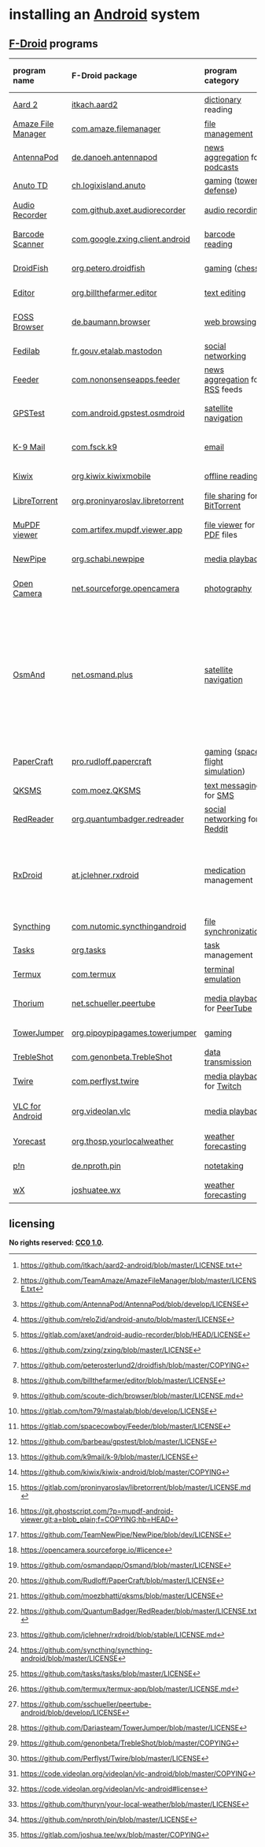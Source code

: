 # installing an [Android] system

## [F-Droid] programs

| program name         | F-Droid package                   | program category                     | licensing                                         | predominant programming language
|:---------------------|:----------------------------------|:-------------------------------------|:--------------------------------------------------|:-
| [Aard 2]             | [itkach.aard2]                    | [dictionary] reading                 | [GNU GPL v3.0] [^insAdrs32]                       | [Java]
| [Amaze File Manager] | [com.amaze.filemanager]           | [file management]                    | [GNU GPL v3.0] [^insAdrs1]                        | [Java]
| [AntennaPod]         | [de.danoeh.antennapod]            | [news aggregation] for [podcasts]    | [MIT License] [^insAdrs2]                         | [Java]
| [Anuto TD]           | [ch.logixisland.anuto]            | [gaming] ([tower defense])           | [GNU GPL v2.0] [^insAdrs33]                       | [Java]
| [Audio Recorder]     | [com.github.axet.audiorecorder]   | [audio recording]                    | [GNU GPL v3.0] [^insAdrs3]                        | [Java]
| [Barcode Scanner]    | [com.google.zxing.client.android] | [barcode reading]                    | [Apache License 2.0] [^insAdrs4]                  | [Java]
| [DroidFish]          | [org.petero.droidfish]            | [gaming] ([chess])                   | [GNU GPL v3.0] [^insAdrs27]                       | [Java]
| [Editor]             | [org.billthefarmer.editor]        | [text editing]                       | [GNU GPL v3.0] [^insAdrs5]                        | [Java]
| [FOSS Browser]       | [de.baumann.browser]              | [web browsing]                       | [GNU GPL v3.0] or later [^insAdrs8]               | [Java]
| [Fedilab]            | [fr.gouv.etalab.mastodon]         | [social networking]                  | [GNU GPL v3.0] [^insAdrs6]                        | [Java]
| [Feeder]             | [com.nononsenseapps.feeder]       | [news aggregation] for [RSS] feeds   | [GNU GPL v3.0] [^insAdrs7]                        | [Kotlin]
| [GPSTest]            | [com.android.gpstest.osmdroid]    | [satellite navigation]               | [Apache License 2.0] [^insAdrs31]                 | [Java]
| [K-9 Mail]           | [com.fsck.k9]                     | [email]                              | [Apache License 2.0] [^insAdrs21]                 | [Java]
| [Kiwix]              | [org.kiwix.kiwixmobile]           | [offline reading]                    | [GNU GPL v3.0] [^insAdrs9]                        | [Java]
| [LibreTorrent]       | [org.proninyaroslav.libretorrent] | [file sharing] for [BitTorrent]      | [GNU GPL v3.0] [^insAdrs10]                       | [Java]
| [MuPDF viewer]       | [com.artifex.mupdf.viewer.app]    | [file viewer] for [PDF] files        | [GNU AGPL v3.0] [^insAdrs11]                      | [Java]
| [NewPipe]            | [org.schabi.newpipe]              | [media playback]                     | [GNU GPL v3.0] [^insAdrs19]                       | [Java]
| [Open Camera]        | [net.sourceforge.opencamera]      | [photography]                        | [GNU GPL v3.0] or later [^insAdrs34]              | [Java]
| [OsmAnd]             | [net.osmand.plus]                 | [satellite navigation]               | [GNU GPL v3.0] (for code) and [CC BY-NC-ND 4.0] (for artwork), except some 3rd party libs and resources [^insAdrs30] | [Java]
| [PaperCraft]         | [pro.rudloff.papercraft]          | [gaming] ([space flight simulation]) | [Apache License 2.0] [^insAdrs12]                 | [Java]
| [QKSMS]              | [com.moez.QKSMS]                  | [text messaging] for [SMS]           | [GNU GPL v3.0] [^insAdrs26]                       | [Java]
| [RedReader]          | [org.quantumbadger.redreader]     | [social networking] for [Reddit]     | [GNU GPL v3.0] [^insAdrs23]                       | [Java]
| [RxDroid]            | [at.jclehner.rxdroid]             | [medication] management              | [GNU GPL v3.0] or later and [CC BY-NC-SA 3.0] (for artwork) [^insAdrs35] | [Java]
| [Syncthing]          | [com.nutomic.syncthingandroid]    | [file synchronization]               | [MPL 2.0] [^insAdrs13]                            | [Java]
| [Tasks]              | [org.tasks]                       | [task] management                    | [GNU GPL v3.0] [^insAdrs25]                       | [Java]
| [Termux]             | [com.termux]                      | [terminal emulation]                 | [GNU GPL v3.0] [^insAdrs15]                       | [Java]
| [Thorium]            | [net.schueller.peertube]          | [media playback] for [PeerTube]      | [GNU AGPL v3.0] [^insAdrs22]                      | [Java]
| [TowerJumper]        | [org.pipoypipagames.towerjumper]  | [gaming]                             | [GNU GPL v3.0] [^insAdrs14]                       | [Java]
| [TrebleShot]         | [com.genonbeta.TrebleShot]        | [data transmission]                  | [GNU GPL v2.0] [^insAdrs16]                       | [Java]
| [Twire]              | [com.perflyst.twire]              | [media playback] for [Twitch]        | [GNU GPL v3.0] [^insAdrs24]                       | [Java]
| [VLC for Android]    | [org.videolan.vlc]                | [media playback]                     | [GNU GPL v2.0] [^insAdrs17] or later [^insAdrs18] | [Kotlin]
| [Yorecast]           | [org.thosp.yourlocalweather]      | [weather forecasting]                | [GNU GPL v3.0] [^insAdrs20]                       | [Java]
| [p!n]                | [de.nproth.pin]                   | [notetaking]                         | [GNU GPL v3.0] [^insAdrs28]                       | [Java]
| [wX]                 | [joshuatee.wx]                    | [weather forecasting]                | [GNU GPL v3.0] [^insAdrs29]                       | [Kotlin]

[Aard 2]: http://aarddict.org/
[Amaze File Manager]: https://github.com/TeamAmaze/AmazeFileManager
[Android]: https://en.wikipedia.org/wiki/Android_(operating_system)
[AntennaPod]: http://antennapod.org/
[Anuto TD]: https://github.com/reloZid/android-anuto
[Apache License 2.0]: https://choosealicense.com/licenses/apache-2.0/
[Audio Recorder]: https://gitlab.com/axet/android-audio-recorder
[Barcode Scanner]: https://github.com/zxing/zxing
[BitTorrent]: https://en.wikipedia.org/wiki/BitTorrent
[CC BY-NC-ND 4.0]: https://creativecommons.org/licenses/by-nc-nd/4.0/
[CC BY-NC-SA 3.0]: https://creativecommons.org/licenses/by-nc-sa/3.0/
[DroidFish]: https://github.com/peterosterlund2/droidfish
[Editor]: https://github.com/billthefarmer/editor
[F-Droid]: https://f-droid.org/
[FOSS Browser]: https://github.com/scoute-dich/browser
[Fedilab]: https://fedilab.app/
[Feeder]: https://gitlab.com/spacecowboy/Feeder
[GNU AGPL v3.0]: https://www.gnu.org/licenses/agpl-3.0.en.html
[GNU GPL v2.0]: https://choosealicense.com/licenses/gpl-2.0/
[GNU GPL v3.0]: https://choosealicense.com/licenses/gpl-3.0/
[GPSTest]: https://github.com/barbeau/gpstest
[Java]: https://en.wikipedia.org/wiki/Java_(programming_language)
[K-9 Mail]: https://k9mail.github.io/
[Kiwix]: https://www.kiwix.org/en/
[Kotlin]: https://en.wikipedia.org/wiki/Kotlin_(programming_language)
[LibreTorrent]: https://gitlab.com/proninyaroslav/libretorrent
[MIT License]: https://choosealicense.com/licenses/mit/
[MPL 2.0]: https://www.mozilla.org/en-US/MPL/2.0/
[MuPDF viewer]: https://git.ghostscript.com/?p=mupdf-android-viewer.git;a=summary
[NewPipe]: https://newpipe.schabi.org/
[Open Camera]: https://opencamera.sourceforge.io/
[OsmAnd]: https://osmand.net/
[PDF]: https://en.wikipedia.org/wiki/PDF
[PaperCraft]: https://github.com/Rudloff/PaperCraft
[PeerTube]: https://en.wikipedia.org/wiki/PeerTube
[QKSMS]: https://github.com/moezbhatti/qksms
[RSS]: https://en.wikipedia.org/wiki/RSS
[RedReader]: https://github.com/QuantumBadger/RedReader
[Reddit]: https://www.reddit.com/
[RxDroid]: https://github.com/jclehner/rxdroid
[SMS]: https://en.wikipedia.org/wiki/SMS
[Syncthing]: https://syncthing.net/
[Tasks]: https://tasks.org/
[Termux]: https://termux.com/
[Thorium]: https://github.com/sschueller/peertube-android
[TowerJumper]: https://github.com/Dariasteam/TowerJumper
[TrebleShot]: https://github.com/genonbeta/TrebleShot
[Twire]: https://github.com/Perflyst/Twire
[Twitch]: https://www.twitch.tv/
[VLC for Android]: https://code.videolan.org/videolan/vlc-android
[Yorecast]: https://github.com/thuryn/your-local-weather
[at.jclehner.rxdroid]: https://f-droid.org/en/packages/at.jclehner.rxdroid/
[audio recording]: https://en.wikipedia.org/wiki/Digital_recording
[barcode reading]: https://en.wikipedia.org/wiki/Barcode_reader
[ch.logixisland.anuto]: https://f-droid.org/en/packages/ch.logixisland.anuto/
[chess]: https://en.wikipedia.org/wiki/Chess
[com.amaze.filemanager]: https://f-droid.org/en/packages/com.amaze.filemanager/
[com.android.gpstest.osmdroid]: https://f-droid.org/en/packages/com.android.gpstest.osmdroid/
[com.artifex.mupdf.viewer.app]: https://f-droid.org/en/packages/com.artifex.mupdf.viewer.app/
[com.fsck.k9]: https://f-droid.org/en/packages/com.fsck.k9/
[com.genonbeta.TrebleShot]: https://f-droid.org/en/packages/com.genonbeta.TrebleShot/
[com.github.axet.audiorecorder]: https://f-droid.org/en/packages/com.github.axet.audiorecorder/
[com.google.zxing.client.android]: https://f-droid.org/en/packages/com.google.zxing.client.android/
[com.moez.QKSMS]: https://f-droid.org/en/packages/com.moez.QKSMS/
[com.nononsenseapps.feeder]: https://f-droid.org/en/packages/com.nononsenseapps.feeder/
[com.nutomic.syncthingandroid]: https://f-droid.org/en/packages/com.nutomic.syncthingandroid/
[com.perflyst.twire]: https://f-droid.org/en/packages/com.perflyst.twire/
[com.termux]: https://f-droid.org/packages/com.termux/
[data transmission]: https://en.wikipedia.org/wiki/Data_transmission
[de.baumann.browser]: https://f-droid.org/en/packages/de.baumann.browser/
[de.danoeh.antennapod]: https://f-droid.org/en/packages/de.danoeh.antennapod/
[de.nproth.pin]: https://f-droid.org/en/packages/de.nproth.pin/
[dictionary]: https://en.wikipedia.org/wiki/Dictionary#Online_dictionaries
[email]: https://en.wikipedia.org/wiki/Email
[file management]: https://en.wikipedia.org/wiki/File_manager
[file sharing]: https://en.wikipedia.org/wiki/File_sharing
[file synchronization]: https://en.wikipedia.org/wiki/File_synchronization
[file viewer]: https://en.wikipedia.org/wiki/File_viewer
[fr.gouv.etalab.mastodon]: https://f-droid.org/en/packages/fr.gouv.etalab.mastodon/
[gaming]: https://en.wikipedia.org/wiki/Video_game
[itkach.aard2]: https://f-droid.org/en/packages/itkach.aard2/
[joshuatee.wx]: https://f-droid.org/en/packages/joshuatee.wx/
[media playback]: https://en.wikipedia.org/wiki/Media_player_(software)
[medication]: https://en.wikipedia.org/wiki/Medication
[net.osmand.plus]: https://f-droid.org/en/packages/net.osmand.plus/
[net.schueller.peertube]: https://f-droid.org/en/packages/net.schueller.peertube/
[net.sourceforge.opencamera]: https://f-droid.org/en/packages/net.sourceforge.opencamera/
[news aggregation]: https://en.wikipedia.org/wiki/News_aggregator
[notetaking]: https://en.wikipedia.org/wiki/Comparison_of_notetaking_software
[offline reading]: https://en.wikipedia.org/wiki/Offline_reader
[org.billthefarmer.editor]: https://f-droid.org/en/packages/org.billthefarmer.editor/
[org.kiwix.kiwixmobile]: https://f-droid.org/en/packages/org.kiwix.kiwixmobile/
[org.petero.droidfish]: https://f-droid.org/en/packages/org.petero.droidfish/
[org.pipoypipagames.towerjumper]: https://f-droid.org/en/packages/org.pipoypipagames.towerjumper/
[org.proninyaroslav.libretorrent]: https://f-droid.org/en/packages/org.proninyaroslav.libretorrent/
[org.quantumbadger.redreader]: https://f-droid.org/en/packages/org.quantumbadger.redreader/
[org.schabi.newpipe]: https://f-droid.org/packages/org.schabi.newpipe/
[org.tasks]: https://f-droid.org/en/packages/org.tasks/
[org.thosp.yourlocalweather]: https://f-droid.org/en/packages/org.thosp.yourlocalweather/
[org.videolan.vlc]: https://f-droid.org/en/packages/org.videolan.vlc/
[p!n]: https://github.com/nproth/pin
[photography]: https://en.wikipedia.org/wiki/Photography
[podcasts]: https://en.wikipedia.org/wiki/Podcast
[pro.rudloff.papercraft]: https://f-droid.org/en/packages/pro.rudloff.papercraft/
[satellite navigation]: https://en.wikipedia.org/wiki/Satellite_navigation
[social networking]: https://en.wikipedia.org/wiki/Social_networking_service
[space flight simulation]: https://en.wikipedia.org/wiki/Space_flight_simulation_game
[task]: https://en.wikipedia.org/wiki/Task_(project_management)
[terminal emulation]: https://en.wikipedia.org/wiki/Terminal_emulator
[text editing]: https://en.wikipedia.org/wiki/Text_editor
[text messaging]: https://en.wikipedia.org/wiki/Text_messaging
[tower defense]: https://en.wikipedia.org/wiki/Tower_defense
[wX]: https://gitlab.com/joshua.tee/wx
[weather forecasting]: https://en.wikipedia.org/wiki/Weather_forecasting
[web browsing]: https://en.wikipedia.org/wiki/Web_browser

[^insAdrs1]: <https://github.com/TeamAmaze/AmazeFileManager/blob/master/LICENSE.txt>
[^insAdrs2]: <https://github.com/AntennaPod/AntennaPod/blob/develop/LICENSE>
[^insAdrs3]: <https://gitlab.com/axet/android-audio-recorder/blob/HEAD/LICENSE>
[^insAdrs4]: <https://github.com/zxing/zxing/blob/master/LICENSE>
[^insAdrs5]: <https://github.com/billthefarmer/editor/blob/master/LICENSE>
[^insAdrs6]: <https://gitlab.com/tom79/mastalab/blob/develop/LICENSE>
[^insAdrs7]: <https://gitlab.com/spacecowboy/Feeder/blob/master/LICENSE>
[^insAdrs8]: <https://github.com/scoute-dich/browser/blob/master/LICENSE.md>
[^insAdrs9]: <https://github.com/kiwix/kiwix-android/blob/master/COPYING>
[^insAdrs10]: <https://gitlab.com/proninyaroslav/libretorrent/blob/master/LICENSE.md>
[^insAdrs11]: <https://git.ghostscript.com/?p=mupdf-android-viewer.git;a=blob_plain;f=COPYING;hb=HEAD>
[^insAdrs12]: <https://github.com/Rudloff/PaperCraft/blob/master/LICENSE>
[^insAdrs13]: <https://github.com/syncthing/syncthing-android/blob/master/LICENSE>
[^insAdrs14]: <https://github.com/Dariasteam/TowerJumper/blob/master/LICENSE>
[^insAdrs15]: <https://github.com/termux/termux-app/blob/master/LICENSE.md>
[^insAdrs16]: <https://github.com/genonbeta/TrebleShot/blob/master/COPYING>
[^insAdrs17]: <https://code.videolan.org/videolan/vlc-android/blob/master/COPYING>
[^insAdrs18]: <https://code.videolan.org/videolan/vlc-android#license>
[^insAdrs19]: <https://github.com/TeamNewPipe/NewPipe/blob/dev/LICENSE>
[^insAdrs20]: <https://github.com/thuryn/your-local-weather/blob/master/LICENSE>
[^insAdrs21]: <https://github.com/k9mail/k-9/blob/master/LICENSE>
[^insAdrs22]: <https://github.com/sschueller/peertube-android/blob/develop/LICENSE>
[^insAdrs23]: <https://github.com/QuantumBadger/RedReader/blob/master/LICENSE.txt>
[^insAdrs24]: <https://github.com/Perflyst/Twire/blob/master/LICENSE>
[^insAdrs25]: <https://github.com/tasks/tasks/blob/master/LICENSE>
[^insAdrs26]: <https://github.com/moezbhatti/qksms/blob/master/LICENSE>
[^insAdrs27]: <https://github.com/peterosterlund2/droidfish/blob/master/COPYING>
[^insAdrs28]: <https://github.com/nproth/pin/blob/master/LICENSE>
[^insAdrs29]: <https://gitlab.com/joshua.tee/wx/blob/master/COPYING>
[^insAdrs30]: <https://github.com/osmandapp/Osmand/blob/master/LICENSE>
[^insAdrs31]: <https://github.com/barbeau/gpstest/blob/master/LICENSE>
[^insAdrs32]: <https://github.com/itkach/aard2-android/blob/master/LICENSE.txt>
[^insAdrs33]: <https://github.com/reloZid/android-anuto/blob/master/LICENSE>
[^insAdrs34]: <https://opencamera.sourceforge.io/#licence>
[^insAdrs35]: <https://github.com/jclehner/rxdroid/blob/stable/LICENSE.md>

## licensing
**No rights reserved: [CC0 1.0](https://creativecommons.org/publicdomain/zero/1.0/).**
